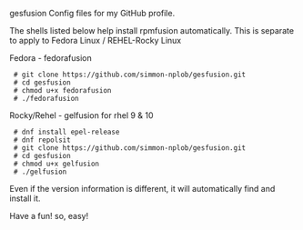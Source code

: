 gesfusion
Config files for my GitHub profile.

The shells listed below help install rpmfusion automatically.
This is separate to apply to Fedora Linux / REHEL-Rocky Linux

Fedora - fedorafusion

     # git clone https://github.com/simmon-nplob/gesfusion.git
     # cd gesfusion
     # chmod u+x fedorafusion
     # ./fedorafusion

Rocky/Rehel - gelfusion for rhel 9 & 10

     # dnf install epel-release
     # dnf repolsit
     # git clone https://github.com/simmon-nplob/gesfusion.git
     # cd gesfusion
     # chmod u+x gelfusion
     # ./gelfusion

Even if the version information is different, it will automatically find and install it.

Have a fun! so, easy!
